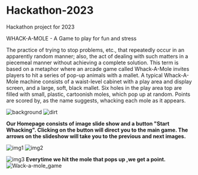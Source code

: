 # Hackathon-2023
Hackathon project for 2023

WHACK-A-MOLE - A Game to play for fun and stress

The practice of trying to stop problems, etc., that repeatedly occur in an apparently random manner; also, the act of dealing with such matters in a piecemeal manner without achieving a complete solution. This term is based on a metaphor where an arcade game called Whack-A-Mole invites players to hit a series of pop-up animals with a mallet. A typical Whack-A-Mole machine consists of a waist-level cabinet with a play area and display screen, and a large, soft, black mallet. Six holes in the play area top are filled with small, plastic, cartoonish moles, which pop up at random. Points are scored by, as the name suggests, whacking each mole as it appears.



![background](https://user-images.githubusercontent.com/110033766/219707912-e2cee61b-d8de-4ae9-9f52-ac4c1d1f5bbf.jpg)
![dirt](https://user-images.githubusercontent.com/110033766/219707913-a0faacaf-f4ca-4128-900e-179bd3d65cfe.png)

**Our Homepage consists of image slide show and a button "Start Whacking".
Clicking on the button will direct you to the main game.
The arrows on the slideshow will take you to the previous and next images.**

![img1](https://user-images.githubusercontent.com/110033766/219722018-9854ea66-3109-4def-83d0-b347fe3509ad.jpg)
![img2](https://user-images.githubusercontent.com/110033766/219722027-98ebe7c2-b967-4fd1-a7fb-8bb3e5a2a183.jpg)

![img3](https://user-images.githubusercontent.com/110033766/219722029-30804b4f-0b89-4efc-bde0-efab2d7b8e33.jpg)
**Everytime we hit the mole that pops up ,we get a point.**
![Wack-a-mole_game](https://user-images.githubusercontent.com/110033766/219722329-fad3ece9-3d75-4233-8e32-e49baf87d86a.jpg)
